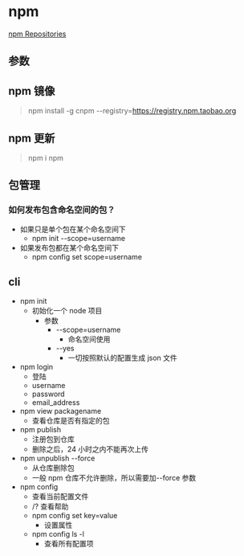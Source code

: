 # npm

[npm Repositories](https://www.npmjs.com/)

## 参数

## npm 镜像

> npm install -g cnpm --registry=https://registry.npm.taobao.org

## npm 更新

> npm i npm

## 包管理

### 如何发布包含命名空间的包？

- 如果只是单个包在某个命名空间下
  - npm init --scope=username
- 如果发布包都在某个命名空间下
  - npm config set scope=username

## cli

- npm init
  - 初始化一个 node 项目
    - 参数
      - --scope=username
        - 命名空间使用
      - --yes
        - 一切按照默认的配置生成 json 文件
- npm login
  - 登陆
  - username
  - password
  - email_address
- npm view packagename
  - 查看仓库是否有指定的包
- npm publish
  - 注册包到仓库
  - 删除之后，24 小时之内不能再次上传
- npm unpublish --force
  - 从仓库删除包
  - 一般 npm 仓库不允许删除，所以需要加--force 参数
- npm config
  - 查看当前配置文件
  - /? 查看帮助
  - npm config set key=value
    - 设置属性
  - npm config ls -l
    - 查看所有配置项
